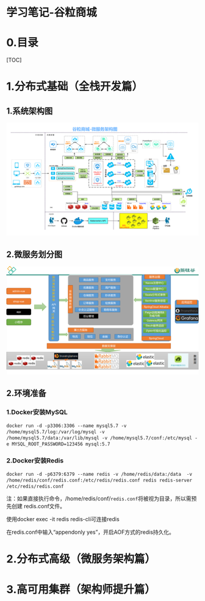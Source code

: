 # 学习笔记-谷粒商城



# 0.目录

[TOC]

# 1.分布式基础（全栈开发篇）

## 1.系统架构图

![谷粒商城-微服务架构图](学习笔记-谷粒商城.assets/谷粒商城-微服务架构图.jpg)



## 2.微服务划分图

![image-20201125124447062](学习笔记-谷粒商城.assets/image-20201125124447062.png)

## 2.环境准备

### 1.Docker安装MySQL

```shell
docker run -d -p3306:3306 --name mysql5.7 -v /home/mysql5.7/log:/var/log/mysql -v /home/mysql5.7/data:/var/lib/mysql -v /home/mysql5.7/conf:/etc/mysql -e MYSQL_ROOT_PASSWORD=123456 mysql:5.7
```



### 2.Docker安装Redis

```
docker run -d -p6379:6379 --name redis -v /home/redis/data:/data  -v /home/redis/conf/redis.conf:/etc/redis/redis.conf redis redis-server /etc/redis/redis.conf
```

注：如果直接执行命令，/home/redis/conf/`redis.conf`将被视为目录，所以需预先创建 redis.conf文件。

使用docker exec -it redis redis-cli可连接redis

在redis.conf中输入“appendonly yes”，开启AOF方式的redis持久化。

























































































# 2.分布式高级（微服务架构篇）

# 3.高可用集群（架构师提升篇）